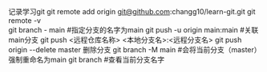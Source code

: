 记录学习git
git remote add origin git@github.com:changg10/learn-git.git
git remote -v  
git branch - main #指定分支的名字为main
git push -u origin main:main #关联main分支
git push <远程仓库名称> <本地分支名>:<远程分支名>
git push origin --delete master 删除分支
git branch -M main #会将当前分支（master）强制重命名为main
git branch  #查看当前分支名字